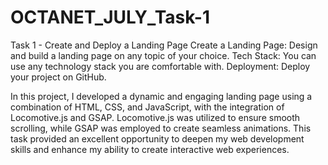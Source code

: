 # OCTANET_JULY_Task-1
Task 1 - Create and Deploy a Landing Page
Create a Landing Page: Design and build a landing page on any topic of your choice.
Tech Stack: You can use any technology stack you are comfortable with.
Deployment: Deploy your project on GitHub.


In this project, I developed a dynamic and engaging landing page using a combination of HTML, CSS, and JavaScript, with the integration of Locomotive.js and GSAP. Locomotive.js was utilized to ensure smooth scrolling, while GSAP was employed to create seamless animations. This task provided an excellent opportunity to deepen my web development skills and enhance my ability to create interactive web experiences.
